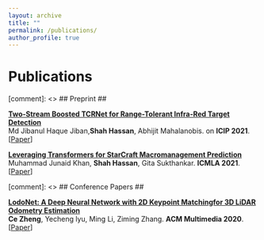 ```yaml
---
layout: archive
title: ""
permalink: /publications/
author_profile: true
---
```


# <i class="fa fa-fw fa-copy"></i> Publications #

[comment]: <> ## Preprint ##

<p>
<a href="http://shahhassansh.github.io/sh/publications/"></a>
<b><a href="http://shahhassansh.github.io/sh/publications/2streamtcr"> Two-Stream Boosted TCRNet for Range-Tolerant Infra-Red Target Detection </a></b><br>
Md Jibanul Haque Jiban,<b>Shah Hassan</b>, Abhijit Mahalanobis.
 on <b>ICIP 2021</b>.<br>
[<a href="https://ieeexplore.ieee.org/abstract/document/9506170">Paper</a>]
<br clear="left">
</p>


<p>
<a href="http://shahhassansh.github.io/sh/publications/starcraft"></a>
<b><a href="http://shahhassansh.github.io/sh/publications/starcraft"> Leveraging Transformers for StarCraft Macromanagement Prediction</a></b><br>
Muhammad Junaid Khan, <b>Shah Hassan</b>, Gita Sukthankar. 
<b>ICMLA 2021</b>.<br>
[<a href="https://ieeexplore.ieee.org/abstract/document/9680028">Paper</a>]
<br clear="left">
</p>

[comment]: <> ## Conference Papers ##

<p>
<a href="http://zczcwh.github.io/publications/LodoNet"></a>
<b><a href="http://zczcwh.github.io/publications/LodoNet"> LodoNet: A Deep Neural Network with 2D Keypoint Matchingfor 3D LiDAR Odometry Estimation</a></b><br>
<b>Ce Zheng</b>, Yecheng lyu, Ming Li, Ziming Zhang. 
  <b>ACM Multimedia 2020</b>.<br>
[<a href="https://arxiv.org/abs/2009.00164">Paper</a>]
<br clear="left">
</p>

<!---
## Dissertation ##

<p>
<a href="http://zczcwh.github.io/publications/Dissertation"></a>
<b><a href="http://zczcwh.github.io/publications/Dissertation">Reliable Biometric Estimation from Colorimetric Data</a></b><br> 
<b>Ce Zheng</b>. Master's dissertation. Tufts University, Medford, MA. 2019.<br>
[<a href="https://search.proquest.com/openview/f86134abd0f33384d4230088d6366890/1?cbl=18750&diss=y&pq-origsite=gscholar">Paper</a>]
<br clear="left">
</p>

-->
